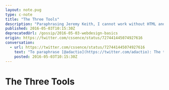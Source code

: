 ```yaml
---
layout: note.pug
type: c-note
title: "The Three Tools"
description: "Paraphrasing Jeremy Keith, I cannot work without HTML and CSS."
published: 2016-05-03T10:15:30Z
deprecatedUrl: /gossip/2016-05-03-webdesign-basics
origin: https://twitter.com/cssence/status/727441445074927616
conversation:
  - url: https://twitter.com/cssence/status/727441445074927616
    text: "To paraphrase [@adactio](https://twitter.com/adactio): The three tools I really can’t work without are HTML and CSS.<br>[aneventapart.com/news/post/the-contributions-of-others-a-session-with-jeremy-keith](https://aneventapart.com/news/post/the-contributions-of-others-a-session-with-jeremy-keith)"
    posted: 2016-05-03T10:15:30Z
---
```


# The Three Tools
